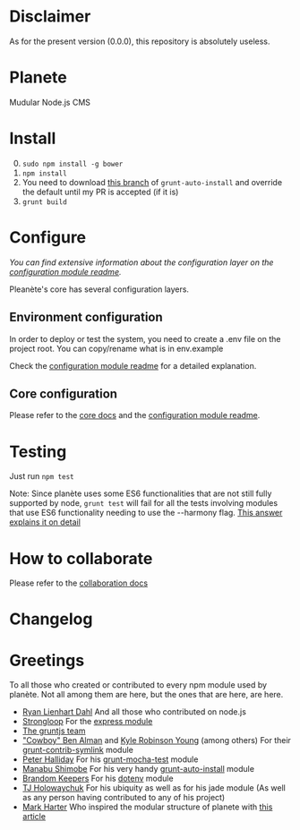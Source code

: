 # Disclaimer
As for the present version (0.0.0), this repository is absolutely useless.

# Planete
Mudular Node.js CMS

# Install
 0. `sudo npm install -g bower`
 1. `npm install`
 2. You need to download [this branch](https://github.com/sieira/grunt-auto-install) of `grunt-auto-install` and override the default until my PR is accepted (if it is)
 3. `grunt build`

# Configure
*You can find extensive information about the configuration layer on the [configuration module readme](core/backend/config/README.md).*

Pleanète's core has several configuration layers.

## Environment configuration
In order to deploy or test the system, you need to create a .env file on the project root. You can copy/rename what is in env.example

Check the [configuration module readme](core/backend/config/README.md#env) for a detailed explanation.

## Core configuration
Please refer to the [core docs](core/backend/README.md) and the [configuration module readme](core/backend/config/README.md).

# Testing
Just run `npm test`

Note: Since planète uses some ES6 functionalities that are not still fully supported by node, `grunt test` will fail for all the tests involving modules that use ES6 functionality needing to use the --harmony flag.
[This answer explains it on detail](http://stackoverflow.com/a/17751775/1430607)

# How to collaborate
Please refer to the [collaboration docs](docs/collaboration/README.md)

# Changelog

# Greetings
To all those who created or contributed to every npm module used by planète. Not all among them are here, but the ones that are here, are here.

 - [Ryan Lienhart Dahl](https://github.com/ry) And all those who contributed on node.js
 - [Strongloop](https://strongloop.com) For the [express module](http://expressjs.com/)
 - [The gruntjs team](https://github.com/orgs/gruntjs/people)
 - ["Cowboy" Ben Alman](http://benalman.com/) and [Kyle Robinson Young](https://github.com/shama) (among others) For their [grunt-contrib-symlink](https://github.com/gruntjs/grunt-contrib-symlink) module
 - [Peter Halliday](https://github.com/pghalliday) For his [grunt-mocha-test](https://github.com/pghalliday/grunt-mocha-test) module
 - [Manabu Shimobe](https://github.com/Manabu-GT) For his very handy [grunt-auto-install](https://github.com/Manabu-GT/grunt-auto-install) module
 - [Brandom Keepers](https://github.com/bkeepers) For his [dotenv](https://www.npmjs.com/package/dotenv) module
 - [TJ Holowaychuk](https://github.com/tj) For his ubiquity as well as for his jade module (As well as any person having contributed to any of his project)
 - [Mark Harter](https://strongloop.com/strongblog/author/marc/) Who inspired the modular structure of planete with [this article](https://strongloop.com/strongblog/modular-node-js-express/)

